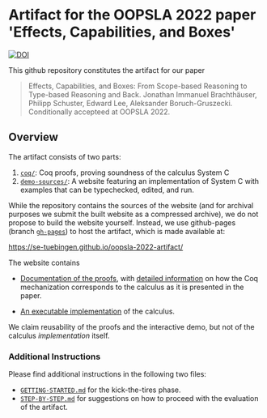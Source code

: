 # Artifact for the OOPSLA 2022 paper 'Effects, Capabilities, and Boxes'

[![DOI](https://zenodo.org/badge/412428588.svg)](https://zenodo.org/badge/latestdoi/412428588)

This github repository constitutes the artifact for our paper

> Effects, Capabilities, and Boxes: From Scope-based Reasoning to Type-based Reasoning and Back.
> Jonathan Immanuel Brachthäuser, Philipp Schuster, Edward Lee, Aleksander Boruch-Gruszecki.
> Conditionally accepteed at OOPSLA 2022.

## Overview

The artifact consists of two parts:

1. [`coq/`](./coq/): Coq proofs, proving soundness of the calculus System C
2. [`demo-sources/`](./demo-sources/): A website featuring an implementation of System C with examples that can be typechecked, edited, and run.

While the repository contains the sources of the website (and for archival purposes we submit the built website as a compressed archive), we do not propose to
build the website yourself. Instead, we use github-pages (branch [`gh-pages`](https://github.com/se-tuebingen/oopsla-2022-artifact/tree/gh-pages)) to host the artifact, which is made available at:

  <https://se-tuebingen.github.io/oopsla-2022-artifact/>

The website contains

- [Documentation of the proofs](https://se-tuebingen.github.io/oopsla-2022-artifact/proofs/), with [detailed information](https://se-tuebingen.github.io/oopsla-2022-artifact/proofs/Top.SystemC.Definitions.html) on how the Coq mechanization corresponds to the calculus as it is presented in the paper.

- [An executable implementation](https://se-tuebingen.github.io/oopsla-2022-artifact/tutorial/) of the calculus. 

We claim reusability of the proofs and the interactive demo, but not of the calculus _implementation_ itself.

### Additional Instructions
Please find additional instructions in the following two files:

- [`GETTING-STARTED.md`](./GETTING-STARTED.md) for the kick-the-tires phase.
- [`STEP-BY-STEP.md`](./STEP-BY-STEP.md) for suggestions on how to proceed with the evaluation of the artifact.
